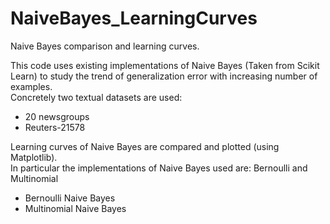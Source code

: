 # NaiveBayes_LearningCurves
Naive Bayes comparison and learning curves.

This code uses existing implementations of Naive Bayes (Taken from Scikit Learn) to study the trend of generalization error  with increasing number of examples. <br>
Concretely two textual datasets are used:
<ul>
<li>20 newsgroups</li>
<li>Reuters-21578</li>
</ul>
Learning curves of Naive Bayes are compared and plotted (using Matplotlib).<br>
In particular the implementations of Naive Bayes used are: Bernoulli and Multinomial
<ul>
<li>Bernoulli Naive Bayes</li>
<li>Multinomial Naive Bayes</li>
</ul>
